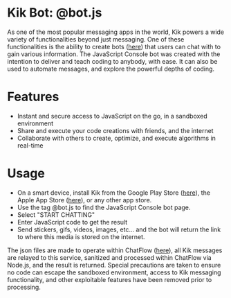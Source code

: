 # Kik Bot: @bot.js
As one of the most popular messaging apps in the world, Kik powers a wide variety of functionalities beyond just messaging. One of these functionalities is the ability to create bots ([here](https://bots.kik.com/)) that users can chat with to gain various information. The JavaScript Console bot was created with the intention to deliver and teach coding to anybody, with ease. It can also be used to automate messages, and explore the powerful depths of coding.

# Features
  - Instant and secure access to JavaScript on the go, in a sandboxed environment
  - Share and execute your code creations with friends, and the internet
  - Collaborate with others to create, optimize, and execute algorithms in real-time

# Usage
- On a smart device, install Kik from the Google Play Store ([here](https://play.google.com/store/apps/details?id=kik.android)), the Apple App Store ([here](https://apps.apple.com/us/app/kik/id357218860)), or any other app store.
- Use the tag @bot.js to find the JavaScript Console bot page.
- Select "START CHATTING"
- Enter JavaScript code to get the result
- Send stickers, gifs, videos, images, etc... and the bot will return the link to where this media is stored on the internet.

The json files are made to operate within ChatFlow ([here](https://nlu.kitt.ai/)), all Kik messages are relayed to this service, sanitized and processed within ChatFlow via Node.js, and the result is returned. Special precautions are taken to ensure no code can escape the sandboxed environment, access to Kik messaging functionality, and other exploitable features have been removed prior to processing.
